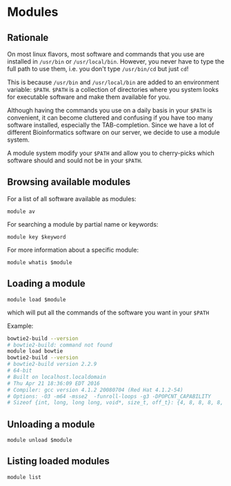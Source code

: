 # Modules

## Rationale

On most linux flavors, most software and commands that you use are installed
in `/usr/bin` or `/usr/local/bin`. However, you never have to type the full
path to use them, i.e. you don't type `/usr/bin/cd` but just `cd`!

This is because `/usr/bin` and `/usr/local/bin` are added to an environment
variable: `$PATH`. `$PATH` is a collection of directories where you system
looks for executable software and make them available for you.

Although having the commands you use on a daily basis in your `$PATH` is
convenient, it can become cluttered and confusing if you have too many software
installed, especially the TAB-completion. Since we have a lot of different
Bioinformatics software on our server, we decide to use a module system.

A module system modify your `$PATH` and allow you to cherry-picks which
software should and sould not be in your `$PATH`.

## Browsing available modules

For a list of all software available as modules:

`module av`

For searching a module by partial name or keywords:

`module key $keyword`

For more information about a specific module:

`module whatis $module`

## Loading a module

`module load $module`

which will put all the commands of the software you want in your `$PATH`

Example:

```bash
bowtie2-build --version
# bowtie2-build: command not found
module load bowtie
bowtie2-build --version
# bowtie2-build version 2.2.9
# 64-bit
# Built on localhost.localdomain
# Thu Apr 21 18:36:09 EDT 2016
# Compiler: gcc version 4.1.2 20080704 (Red Hat 4.1.2-54)
# Options: -O3 -m64 -msse2  -funroll-loops -g3 -DPOPCNT_CAPABILITY
# Sizeof {int, long, long long, void*, size_t, off_t}: {4, 8, 8, 8, 8, 8}
```
## Unloading a module

`module unload $module`

## Listing loaded modules

`module list`
